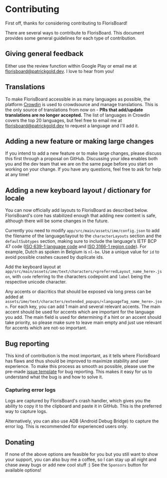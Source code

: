 # Contributing

First off, thanks for considering contributing to FlorisBoard!

There are several ways to contribute to FlorisBoard. This document
provides some general guidelines for each type of contribution.

## Giving general feedback

Either use the review function within Google Play or email me at
[florisboard@patrickgold.dev](mailto:florisboard@patrickgold.dev). I
love to hear from you!

## Translations

To make FlorisBoard accessible in as many languages as possible, the
platform [Crowdin](https://crowdin.florisboard.patrickgold.dev) is used
to crowdsource and manage translations. This is the only source of
translations from now on - **PRs that add/update translations are no
longer accepted.** The list of languages in Crowdin covers the top 20
languages, but feel free to email me at
[florisboard@patrickgold.dev](mailto:florisboard@patrickgold.dev) to
request a language and I'll add it.

## Adding a new feature or making large changes

If you intend to add a new feature or to make large changes, please
discuss this first through a proposal on GitHub. Discussing your idea
enables both you and the dev team that we are on the same page before
you start on working on your change. If you have any questions, feel
free to ask for help at any time!

## Adding a new keyboard layout / dictionary for locale

You can now officially add layouts to FlorisBoard as described below.
FlorisBoard's core has stabilized enough that adding new content is
safe, although there will be some changes in the future.

Currently you need to modify `app/src/main/assets/ime/config.json` to
add the filename of the language/layout to the `characterLayouts`
section and the `defaultSubtypes` section, making sure to include
the language's IETF BCP 47 code ([ISO 639-1 language code](https://en.wikipedia.org/wiki/List_of_ISO_639-1_codes)
and [ISO 3166-1 region code](https://en.wikipedia.org/wiki/ISO_3166-1_alpha-2#Officially_assigned_code_elements)).
For example, Dutch as spoken in Belgium is `nl-be`. Use a unique value
for `id` to avoid possible crashes caused by duplicate ids.

Add the keyboard layout at `app/src/main/assets/ime/text/characters/<preferredLayout_name_here>.json`,
with `code` referring to the characters codepoint and `label` being the
respective unicode character.

Any accents or diacritics that should be exposed via long press can be
added at `assets/ime/text/characters/extended_popups/<languageTag_name_here>.json`.
For each key, you can add 1 main and several relevant accents. The main
accent should be used for accents which are important for the language
you add. The main field is used for determining if a hint or an accent
should take priority, so please make sure to leave main empty and just
use relevant for accents which are not-so important.

## Bug reporting

This kind of contribution is the most important, as it tells where
FlorisBoard has flaws and thus should be improved to maximize stability
and user experience. To make this process as smooth as possible, please
use the pre-made [issue template](.github/ISSUE_TEMPLATE/bug_report.md)
for bug reporting. This makes it easy for us to understand what the bug
is and how to solve it.

### Capturing error logs

Logs are captured by FlorisBoard's crash handler, which gives you the
ability to copy it to the clipboard and paste it in GitHub. This is the
preferred way to capture logs.

Alternatively, you can also use ADB (Android Debug Bridge) to capture
the error log. This is recommended for experienced users only.

## Donating

If none of the above options are feasible for you but you still want to
show your support, you can also buy me a coffee, so I can stay up all night
and chase away bugs or add new cool stuff :)
See the `Sponsors` button for available options!
